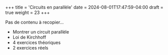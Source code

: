 +++
title = 'Circuits en parallèle'
date = 2024-08-01T17:47:59-04:00
draft = true
weight = 23
+++

Pas de contenu à recopier...

+ Montrer un circuit parallèle
+ Loi de Kirchhoff
+ 4 exercices théoriques
+ 2 exercices réels